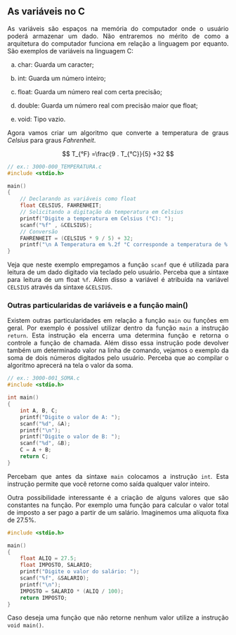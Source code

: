<script src='https://cdnjs.cloudflare.com/ajax/libs/mathjax/2.7.4/MathJax.js?config=default'></script>

## As variáveis no C

<p align="justify">As variáveis são espaços na memória do computador onde o usuário poderá armazenar um dado. Não entraremos no mérito de como a arquitetura do computador funciona em relação a linguagem por equanto. São exemplos de variáveis na linguagem C:</p>

<ol type="a">
<li><p align="justify">char: Guarda um caracter;</p></li>
<li><p align="justify">int: Guarda um número inteiro;</p></li>
<li><p align="justify">float: Guarda um número real com certa precisão;</p></li>
<li><p align="justify">double: Guarda um número real com precisão maior que float;</p></li>
<li><p align="justify">void: Tipo vazio.</p></li>
</ol>

<p align="justify">Agora vamos criar um algoritmo que converte a temperatura de graus <i>Celsius</i> para graus <i>Fahrenheit</i>.</p>

$$ T_{°F} =\frac{9 . T_{°C}}{5} +32 $$

```c
// ex.: 3000-000_TEMPERATURA.c
#include <stdio.h>

main()
{
    // Declarando as variáveis como float
    float CELSIUS, FAHRENHEIT;
    // Solicitando a digitação da temperatura em Celsius
    printf("Digite a temperatura em Celsius (°C): ");
    scanf("%f" , &CELSIUS);
    // Conversão
    FAHRENHEIT = (CELSIUS * 9 / 5) + 32;
    printf("\n A Temperatura em %.2f °C corresponde a temperatura de %.2f °F\n", CELSIUS, FAHRENHEIT);
}
```

<p align="justify">Veja que neste exemplo empregamos a função <code>scanf</code> que é utilizada para leitura de um dado digitado via teclado pelo usuário. Perceba que a sintaxe para leitura de um float <code>%f</code>. Além disso a variável é atribuída na variável <code>CELSIUS</code> através da sintaxe <code>&CELSIUS</code>.</p>

### Outras particularidas de variáveis e a função main()

<p align="justify">Existem outras particularidades em relação a função <code>main</code> ou funções em geral. Por exemplo é possível utilizar dentro da função <code>main</code> a instrução <code>return</code>. Esta instrução ela encerra uma determina função e retorna o controle a função de chamada. Além disso essa instrução pode devolver também um determinado valor na linha de comando, vejamos o exemplo da soma de dois números digitados pelo usuário. Perceba que ao compilar o algoritmo aprecerá na tela o valor da soma.</p>

```c
// ex.: 3000-001_SOMA.c
#include <stdio.h>

int main()
{
    int A, B, C;
    printf("Digite o valor de A: ");
    scanf("%d", &A);
    printf("\n");
    printf("Digite o valor de B: ");
    scanf("%d", &B);
    C = A + B;
    return C;
}
```
<p align="justify">Percebam que antes da sintaxe <code>main</code> colocamos a instrução <code>int</code>. Esta instrução permite que você retorne como saída qualquer valor inteiro.</p>

<p align="justify">Outra possibilidade interessante é a criação de alguns valores que são constantes na função. Por exemplo uma função para calcular o valor total de imposto a ser pago a partir de um salário. Imaginemos uma alíquota fixa de 27.5%.</p>

```c
#include <stdio.h>

main()
{
    float ALIQ = 27.5;
    float IMPOSTO, SALARIO;
    printf("Digite o valor do salário: ");
    scanf("%f", &SALARIO);
    printf("\n");
    IMPOSTO = SALARIO * (ALIQ / 100);
    return IMPOSTO;
}
```
<p align="justify">Caso deseja uma função que não retorne nenhum valor utilize a instrução <code>void main()</code>.</p>
